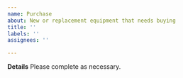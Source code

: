 ```yaml
---
name: Purchase
about: New or replacement equipment that needs buying
title: ''
labels: ''
assignees: ''

---
```


**Details**
Please complete as necessary.
